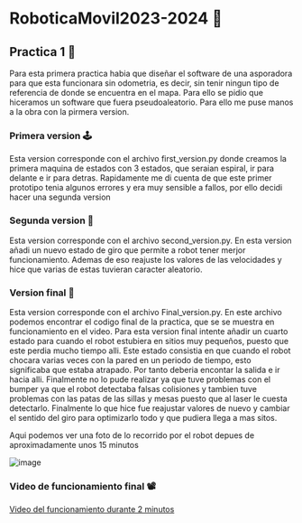 # RoboticaMovil2023-2024 🤖​

## Practica 1 📍

Para esta primera practica habia que diseñar el software de una asporadora para que esta funcionara sin odometria, es decir, sin tenir ningun tipo de referencia de donde se encuentra en el mapa. Para ello se pidio que hiceramos un software que fuera pseudoaleatorio. Para ello me puse manos a la obra con la pirmera version.

### Primera version 🕹️​
Esta version corresponde con el archivo first_version.py donde creamos la primera maquina de estados con 3 estados, que seraian espiral, ir para delante e ir para detras. Rapidamente me di cuenta de que este primer prototipo tenia algunos errores y era muy sensible a fallos, por ello decidi hacer una segunda version 

### Segunda version 🎲​
Esta version corresponde con el archivo second_version.py. En esta version añadi un nuevo estado de giro que permite a robot tener merjor funcionamiento. Ademas de eso reajuste los valores de las velocidades y hice que varias de estas tuvieran caracter aleatorio.

### Version final 🏅​
Esta version corresponde con el archivo Final_version.py. En este archivo podemos encontrar el codigo final de la practica, que se se muestra en funcionamiento en el video. Para esta version final intente añadir un cuarto estado para cuando el robot estubiera en sitios muy pequeños, puesto que este perdia mucho tiempo alli. Este estado consistia en que cuando el robot chocara varias veces con la pared en un periodo de tiempo, esto significaba que estaba atrapado. Por tanto deberia encontar la salida e ir hacia alli. Finalmente no lo pude realizar ya que tuve problemas con el bumper ya que el robot detectaba falsas colisiones y tambien tuve problemas con las patas de las sillas y mesas puesto que al laser le cuesta detectarlo.
Finalmente lo que hice fue reajustar valores de nuevo y cambiar el sentido del giro para optimizarlo todo y que pudiera llega a mas sitos.

Aqui podemos ver una foto de lo recorrido por el robot depues de aproximadamente unos 15 minutos

![image](https://github.com/cescarcena2021/RoboticaMovil2023-2024/assets/102520602/9c9a3ac7-7909-4365-8943-71ead89bbba2)

### Video de funcionamiento final 📽️

[Video del funcionamiento durante 2 minutos](https://github.com/cescarcena2021/RoboticaMovil2023-2024/assets/102520602/6ce9491a-1c7b-46a7-b1c4-cc7d89465a4a)



